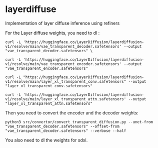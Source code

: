 # layerdiffuse
Implementation of layer diffuse inference using refiners

For the Layer diffuse weights, you need to dl :

``` 
curl -L 'https://huggingface.co/LayerDiffusion/layerdiffusion-v1/resolve/main/vae_transparent_decoder.safetensors' --output "vae_transparent_decoder.safetensors" \

curl -L 'https://huggingface.co/LayerDiffusion/layerdiffusion-v1/resolve/main/vae_transparent_encoder.safetensors' --output "vae_transparent_encoder.safetensors"

curl -L "https://huggingface.co/LayerDiffusion/layerdiffusion-v1/resolve/main/layer_xl_transparent_conv.safetensors" --output "layer_xl_transparent_conv.safetensors"

curl -L 'https://huggingface.co/LayerDiffusion/layerdiffusion-v1/resolve/main/layer_xl_transparent_attn.safetensors' --output "layer_xl_transparent_attn.safetensors"
```
Then you need to convert the encoder and the decoder weights:

```
python3 src/convertor/convert_transparent_diffusion.py --unet-from "vae_transparent_decoder.safetensors" --offset-from "vae_transparent_decoder.safetensors" --verbose --half
```

You also need to dl the weights for sdxl.






